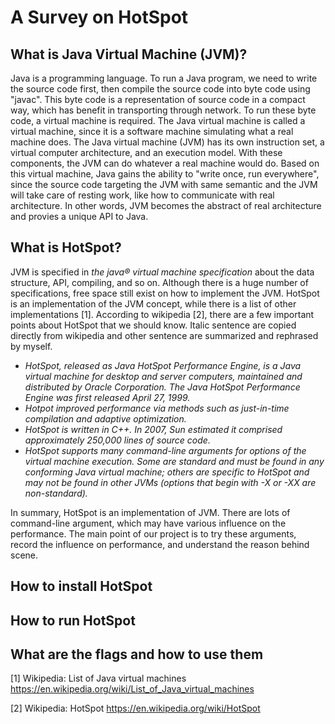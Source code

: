 # A Survey on HotSpot

## What is Java Virtual Machine (JVM)?
Java is a programming language. To run a Java program, we need to write the source code first, then compile the source code into byte code using "javac". This byte code is a representation of source code in a compact way, which has benefit in transporting through network. To run these byte code, a virtual machine is required. The Java virtual machine is called a virtual machine, since it is a software machine simulating what a real machine does. The Java virtual machine (JVM) has its own instruction set, a virtual computer architecture, and an execution model. With these components, the JVM can do whatever a real machine would do. Based on this virtual machine, Java gains the ability to "write once, run everywhere", since the source code targeting the JVM with same semantic and the JVM will take care of resting work, like how to communicate with real architecture. In other words, JVM becomes the abstract of real architecture and provies a unique API to Java.

## What is HotSpot?
JVM is specified in *the java® virtual machine specification* about the data structure, API, compiling, and so on. Although there is a huge number of specifications, free space still exist on how to implement the JVM. HotSpot is an implementation of the JVM concept, while there is a list of other implementations [1]. According to wikipedia [2], there are a few important points about HotSpot that we should know. Italic sentence are copied directly from wikipedia and other sentence are summarized and rephrased by myself.
* *HotSpot, released as Java HotSpot Performance Engine, is a Java virtual machine for desktop and server computers, maintained and distributed by Oracle Corporation. The Java HotSpot Performance Engine was first released April 27, 1999.*
* *Hotpot improved performance via methods such as just-in-time compilation and adaptive optimization.*
* *HotSpot is written in C++. In 2007, Sun estimated it comprised approximately 250,000 lines of source code.*
* *HotSpot supports many command-line arguments for options of the virtual machine execution. Some are standard and must be found in any conforming Java virtual machine; others are specific to HotSpot and may not be found in other JVMs (options that begin with -X or -XX are non-standard).*

In summary, HotSpot is an implementation of JVM. There are lots of command-line argument, which may have various influence on the performance. The main point of our project is to try these arguments, record the influence on performance, and understand the reason behind scene.

## How to install HotSpot


## How to run HotSpot



## What are the flags and how to use them




[1] Wikipedia: List of Java virtual machines https://en.wikipedia.org/wiki/List_of_Java_virtual_machines

[2] Wikipedia: HotSpot https://en.wikipedia.org/wiki/HotSpot


















